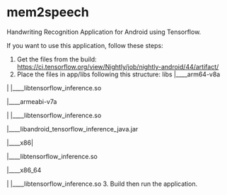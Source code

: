 # mem2speech
Handwriting Recognition Application for Android using Tensorflow.

If you want to use this application, follow these steps:
1. Get the files from the build: https://ci.tensorflow.org/view/Nightly/job/nightly-android/44/artifact/
2. Place the files in app/libs following this structure:
libs
|____arm64-v8a

| |____libtensorflow_inference.so

|____armeabi-v7a

| |____libtensorflow_inference.so

|____libandroid_tensorflow_inference_java.jar

|____x86| 

|____libtensorflow_inference.so

|____x86_64

| |____libtensorflow_inference.so
3. Build then run the application.

